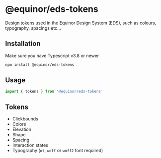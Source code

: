 # @equinor/eds-tokens

[Design tokens] used in the Equinor Design System (EDS), such as colours, typography, spacings etc…

## Installation
Make sure you have Typescript v3.8 or newer

```sh
npm install @equinor/eds-tokens
```
## Usage

```js 
import { tokens } from '@equinor/eds-tokens'
```

## Tokens

- Clickbounds
- Colors
- Elevation
- Shape
- Spacing
- Interaction states
- Typography (`ot`, `woff` or `woff2` font required)

[design tokens]: https://css-tricks.com/what-are-design-tokens/
